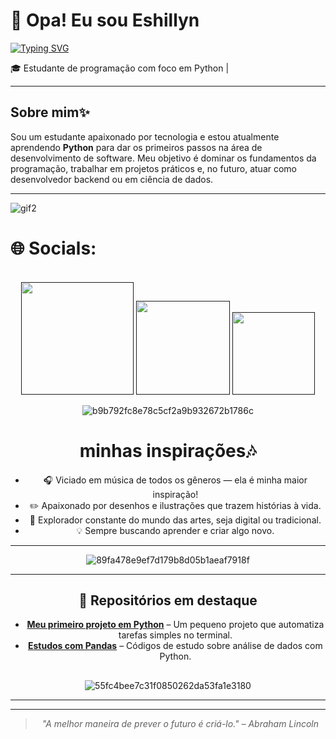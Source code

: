 # 🤘 Opa! Eu sou Eshillyn

[![Typing SVG](https://readme-typing-svg.herokuapp.com?font=Poppins&width=650&height=30&lines=print(+%22entregando+o+que+estou+prometendo+(nada)+%22+))](https://git.io/typing-svg)

🎓 Estudante de programação com foco em Python |

---

## Sobre mim✨ 

Sou um estudante apaixonado por tecnologia e estou atualmente aprendendo **Python** para dar os primeiros passos na área de desenvolvimento de software. Meu objetivo é dominar os fundamentos da programação, trabalhar em projetos práticos e, no futuro, atuar como desenvolvedor backend ou em ciência de dados.

---

![gif2](https://github.com/user-attachments/assets/82e2f7d4-d326-482a-b625-abe33fffe79e)

# 🌐 Socials:
<br>
 <div align="center">
    <a href="" target="_blank"><img src="https://img.shields.io/badge/-Instagram-%23E4405F?style=for-the-badge&logo=instagram&logoColor=white" width = "180" target="_blank"></a>
    <a href="" target="_blank"><img src="https://img.shields.io/badge/Discord-7289DA?style=for-the-badge&logo=discord&logoColor=white" width = "150" target="_blank"></a> 
    <a href = ""><img src="https://img.shields.io/badge/-Gmail-%23333?style=for-the-badge&logo=gmail&logoColor=white"  width = "132" target="_blank"></a>
   



![b9b792fc8e78c5cf2a9b932672b1786c](https://github.com/user-attachments/assets/93c9ce2b-0a83-4fb5-af5f-99e507581eea)


#  minhas inspirações🎶

- 🎧 Viciado em música de todos os gêneros — ela é minha maior inspiração!
- ✏️ Apaixonado por desenhos e ilustrações que trazem histórias à vida.
- 🎨 Explorador constante do mundo das artes, seja digital ou tradicional.
- 💡 Sempre buscando aprender e criar algo novo.

---


![89fa478e9ef7d179b8d05b1aeaf7918f](https://github.com/user-attachments/assets/16efeb30-bb0f-436e-8e1a-cc2115f48dd0)



---
## 📌 Repositórios em destaque

- [**Meu primeiro projeto em Python**](https://github.com/seuusuario/nome-do-repositorio) – Um pequeno projeto que automatiza tarefas simples no terminal.
- [**Estudos com Pandas**](https://github.com/seuusuario/outro-repositorio) – Códigos de estudo sobre análise de dados com Python.

##

![55fc4bee7c31f0850262da53fa1e3180](https://github.com/user-attachments/assets/61d12fe3-3438-415c-9eb0-514fd5ddca17)


---
---

> *"A melhor maneira de prever o futuro é criá-lo." – Abraham Lincoln*

